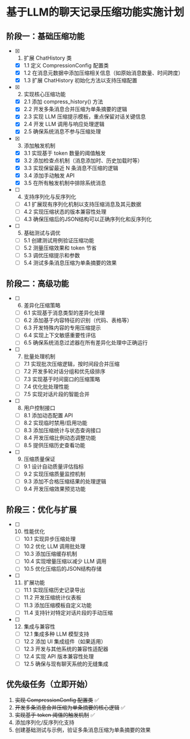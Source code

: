 # 基于LLM的聊天记录压缩功能实施计划

## 阶段一：基础压缩功能

- [x] 1. 扩展 ChatHistory 类
  - [x] 1.1 定义 CompressionConfig 配置类
  - [x] 1.2 在消息元数据中添加压缩相关信息（如原始消息数量、时间跨度）
  - [x] 1.3 扩展 ChatHistory 初始化方法以支持压缩配置

- [x] 2. 实现核心压缩功能
  - [x] 2.1 添加 compress_history() 方法
  - [x] 2.2 开发多条消息合并压缩为单条摘要的逻辑
  - [x] 2.3 实现 LLM 压缩提示模板，重点保留对话关键信息
  - [x] 2.4 开发 LLM 调用与响应处理逻辑
  - [x] 2.5 确保系统消息不参与压缩处理

- [x] 3. 添加触发机制
  - [x] 3.1 实现基于 token 数量的阈值触发
  - [x] 3.2 添加检查点机制（消息添加时、历史加载时等）
  - [x] 3.3 实现保留最近 N 条消息不压缩的逻辑
  - [x] 3.4 添加手动触发 API
  - [x] 3.5 在所有触发机制中排除系统消息

- [ ] 4. 支持序列化与反序列化
  - [ ] 4.1 扩展现有序列化机制以支持压缩消息及其元数据
  - [ ] 4.2 实现压缩状态的版本兼容性处理
  - [ ] 4.3 确保压缩后的JSON结构可以正确序列化和反序列化

- [ ] 5. 基础测试与调优
  - [ ] 5.1 创建测试用例验证压缩功能
  - [ ] 5.2 测量压缩效果和 token 节省
  - [ ] 5.3 调优压缩提示和参数
  - [ ] 5.4 测试多条消息压缩为单条摘要的效果

## 阶段二：高级功能

- [ ] 6. 差异化压缩策略
  - [ ] 6.1 实现基于消息类型的差异化处理
  - [ ] 6.2 添加基于内容特征的识别（代码、表格等）
  - [ ] 6.3 开发特殊内容的专用压缩提示
  - [ ] 6.4 实现上下文敏感重要性评估
  - [ ] 6.5 确保系统消息过滤器在所有差异化处理中正确运行

- [ ] 7. 批量处理机制
  - [ ] 7.1 实现批次压缩逻辑，按时间段合并压缩
  - [ ] 7.2 开发多轮对话分组和优先级排序
  - [ ] 7.3 实现基于时间窗口的压缩策略
  - [ ] 7.4 优化批处理性能
  - [ ] 7.5 实现对话片段的智能合并

- [ ] 8. 用户控制接口
  - [ ] 8.1 添加动态配置 API
  - [ ] 8.2 实现临时禁用/启用功能
  - [ ] 8.3 添加压缩统计与状态查询接口
  - [ ] 8.4 开发压缩比例动态调整功能
  - [ ] 8.5 提供压缩历史查看功能

- [ ] 9. 压缩质量保证
  - [ ] 9.1 设计自动质量评估指标
  - [ ] 9.2 实现压缩质量监控机制
  - [ ] 9.3 添加不合格压缩结果的处理逻辑
  - [ ] 9.4 开发压缩效果预览功能

## 阶段三：优化与扩展

- [ ] 10. 性能优化
  - [ ] 10.1 实现异步压缩处理
  - [ ] 10.2 优化 LLM 调用批处理
  - [ ] 10.3 添加压缩缓存机制
  - [ ] 10.4 实现增量压缩以减少 LLM 调用
  - [ ] 10.5 优化压缩后的JSON结构存储

- [ ] 11. 扩展功能
  - [ ] 11.1 实现压缩历史记录导出
  - [ ] 11.2 开发压缩统计仪表板
  - [ ] 11.3 添加压缩模板自定义功能
  - [ ] 11.4 支持针对特定对话片段的手动压缩

- [ ] 12. 集成与兼容性
  - [ ] 12.1 集成多种 LLM 模型支持
  - [ ] 12.2 添加 UI 集成组件（如果适用）
  - [ ] 12.3 开发与其他系统的兼容性适配器
  - [ ] 12.4 实现 API 版本兼容性处理
  - [ ] 12.5 确保与现有聊天系统的无缝集成

## 优先级任务（立即开始）

1. ~~实现 CompressionConfig 配置类~~ ✅
2. ~~开发多条消息合并压缩为单条摘要的核心逻辑~~ ✅
3. ~~实现基于 token 阈值的触发机制~~ ✅
4. 添加序列化/反序列化支持
5. 创建基础测试与示例，验证多条消息压缩为单条摘要的效果 